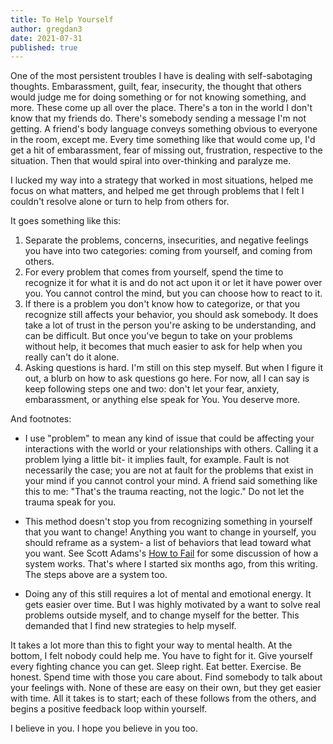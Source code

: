 ```yaml
---
title: To Help Yourself
author: gregdan3
date: 2021-07-31
published: true
---
```


One of the most persistent troubles I have is dealing with self-sabotaging
thoughts. Embarassment, guilt, fear, insecurity, the thought that others would
judge me for doing something or for not knowing something, and more. These come
up all over the place. There's a ton in the world I don't know that my friends
do. There's somebody sending a message I'm not getting. A friend's body language
conveys something obvious to everyone in the room, except me. Every time
something like that would come up, I'd get a hit of embarassment, fear of
missing out, frustration, respective to the situation. Then that would spiral
into over-thinking and paralyze me.

I lucked my way into a strategy that worked in most situations, helped me focus
on what matters, and helped me get through problems that I felt I couldn't
resolve alone or turn to help from others for.

It goes something like this:

1. Separate the problems, concerns, insecurities, and negative feelings you have
   into two categories: coming from yourself, and coming from others.
2. For every problem that comes from yourself, spend the time to recognize it
   for what it is and do not act upon it or let it have power over you. You
   cannot control the mind, but you can choose how to react to it.
3. If there is a problem you don't know how to categorize, or that you recognize
   still affects your behavior, you should ask somebody. It does take a lot of
   trust in the person you're asking to be understanding, and can be difficult.
   But once you've begun to take on your problems without help, it becomes that
   much easier to ask for help when you really can't do it alone.
4. Asking questions is hard. I'm still on this step myself. But when I figure it
   out, a blurb on how to ask questions go here. For now, all I can say is keep
   following steps one and two: don't let your fear, anxiety, embarassment, or
   anything else speak for You. You deserve more.

And footnotes:

- I use "problem" to mean any kind of issue that could be affecting your
  interactions with the world or your relationships with others. Calling it a
  problem lying a little bit- it implies fault, for example. Fault is not
  necessarily the case; you are not at fault for the problems that exist in your
  mind if you cannot control your mind. A friend said something like this to me:
  "That's the trauma reacting, not the logic." Do not let the trauma speak for
  you.

- This method doesn't stop you from recognizing something in yourself that you
  want to change! Anything you want to change in yourself, you should reframe as
  a system- a list of behaviors that lead toward what you want. See Scott
  Adams's [How to Fail](https://www.goodreads.com/book/show/17859574) for some
  discussion of how a system works. That's where I started six months ago, from
  this writing. The steps above are a system too.

- Doing any of this still requires a lot of mental and emotional energy. It gets
  easier over time. But I was highly motivated by a want to solve real problems
  outside myself, and to change myself for the better. This demanded that I find
  new strategies to help myself.

It takes a lot more than this to fight your way to mental health. At the bottom,
I felt nobody could help me. You have to fight for it. Give yourself every
fighting chance you can get. Sleep right. Eat better. Exercise. Be honest. Spend
time with those you care about. Find somebody to talk about your feelings with.
None of these are easy on their own, but they get easier with time. All it takes
is to start; each of these follows from the others, and begins a positive
feedback loop within yourself.

I believe in you. I hope you believe in you too.

